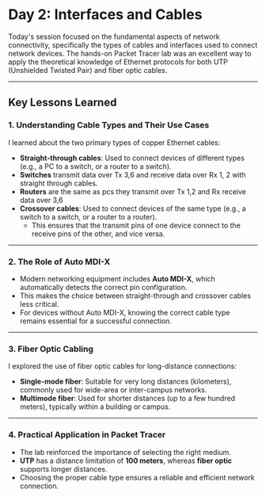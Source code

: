 # Day 2: Interfaces and Cables

Today's session focused on the fundamental aspects of network connectivity, specifically the types of cables and interfaces used to connect network devices. The hands-on Packet Tracer lab was an excellent way to apply the theoretical knowledge of Ethernet protocols for both UTP (Unshielded Twisted Pair) and fiber optic cables.

---

## Key Lessons Learned

### 1. Understanding Cable Types and Their Use Cases
I learned about the two primary types of copper Ethernet cables:

- **Straight-through cables**: Used to connect devices of different types (e.g., a PC to a switch, or a router to a switch).  
- **Switches** transmit data over Tx 3,6 and receive data over Rx 1, 2 with straight through cables. 
- **Routers** are the same as pcs they transmit over Tx 1,2 and Rx receive data over 3,6 
- **Crossover cables**: Used to connect devices of the same type (e.g., a switch to a switch, or a router to a router).  
  - This ensures that the transmit pins of one device connect to the receive pins of the other, and vice versa.

---

### 2. The Role of Auto MDI-X
- Modern networking equipment includes **Auto MDI-X**, which automatically detects the correct pin configuration.  
- This makes the choice between straight-through and crossover cables less critical.  
- For devices without Auto MDI-X, knowing the correct cable type remains essential for a successful connection.

---

### 3. Fiber Optic Cabling
I explored the use of fiber optic cables for long-distance connections:

- **Single-mode fiber**: Suitable for very long distances (kilometers), commonly used for wide-area or inter-campus networks.  
- **Multimode fiber**: Used for shorter distances (up to a few hundred meters), typically within a building or campus.

---

### 4. Practical Application in Packet Tracer
- The lab reinforced the importance of selecting the right medium.  
- **UTP** has a distance limitation of **100 meters**, whereas **fiber optic** supports longer distances.  
- Choosing the proper cable type ensures a reliable and efficient network connection.
